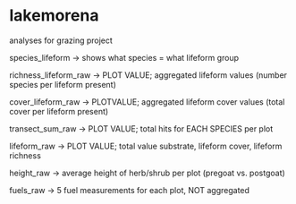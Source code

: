 # lakemorena
analyses for grazing project

species_lifeform -> shows what species = what lifeform group

richness_lifeform_raw -> PLOT VALUE; aggregated lifeform values (number species per lifeform present)

cover_lifeform_raw -> PLOTVALUE; aggregated lifeform cover values (total cover per lifeform present)

transect_sum_raw -> PLOT VALUE; total hits for EACH SPECIES per plot

lifeform_raw -> PLOT VALUE; total value substrate, lifeform cover, lifeform richness

height_raw -> average height of herb/shrub per plot (pregoat vs. postgoat)

fuels_raw -> 5 fuel measurements for each plot, NOT aggregated
